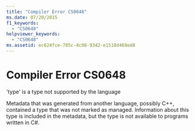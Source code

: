 ```yaml
---
title: "Compiler Error CS0648"
ms.date: 07/20/2015
f1_keywords: 
  - "CS0648"
helpviewer_keywords: 
  - "CS0648"
ms.assetid: ec624fce-785c-4c08-9342-e1518d469ed8
---
```

# Compiler Error CS0648
'type' is a type not supported by the language  
  
 Metadata that was generated from another language, possibly C++, contained a type that was not marked as managed. Information about this type is included in the metadata, but the type is not available to programs written in C#.

